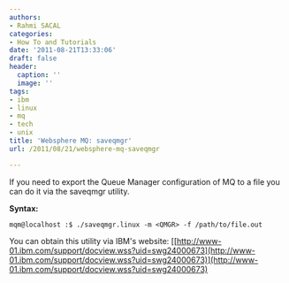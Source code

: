 ```yaml
---
authors:
- Rahmi SACAL
categories:
- How To and Tutorials
date: '2011-08-21T13:33:06'
draft: false
header:
  caption: ''
  image: ''
tags:
- ibm
- linux
- mq
- tech
- unix
title: 'Websphere MQ: saveqmgr'
url: /2011/08/21/websphere-mq-saveqmgr

---
```


If you need to export the Queue Manager configuration of MQ to a file you can do it via the saveqmgr utility.

**Syntax:**

    mqm@localhost :$ ./saveqmgr.linux -m <QMGR> -f /path/to/file.out

You can obtain this utility via IBM's website: [[http://www-01.ibm.com/support/docview.wss?uid=swg24000673](http://www-01.ibm.com/support/docview.wss?uid=swg24000673)](http://www-01.ibm.com/support/docview.wss?uid=swg24000673)
